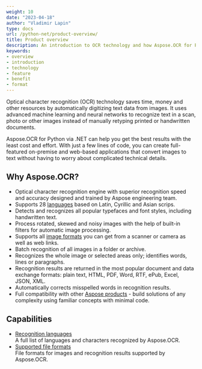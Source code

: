 ```yaml
---
weight: 10
date: "2023-04-18"
author: "Vladimir Lapin"
type: docs
url: /python-net/product-overview/
title: Product overview
description: An introduction to OCR technology and how Aspose.OCR for Python via .NET can help you use it for your day-to-day business needs.
keywords:
- overview
- introduction
- technology
- feature
- benefit
- format
---
```


Optical character recognition (OCR) technology saves time, money and other resources by automatically digitizing text data from images. It uses advanced machine learning and neural networks to recognize text in a scan, photo or other images instead of manually retyping printed or handwritten documents.

Aspose.OCR for Python via .NET can help you get the best results with the least cost and effort. With just a few lines of code, you can create full-featured on-premise and web-based applications that convert images to text without having to worry about complicated technical details.

## Why Aspose.OCR?

- Optical character recognition engine with superior recognition speed and accuracy designed and trained by Aspose engineering team.
- Supports 28 [languages](/ocr/python-net/recognition-languages/) based on Latin, Cyrillic and Asian scrips.
- Detects and recognizes all popular typefaces and font styles, including handwritten text.
- Process rotated, skewed and noisy images with the help of built-in filters for automatic image processing.
- Supports all [image formats](/ocr/python-net/supported-file-formats/) you can get from a scanner or camera as well as web links.
- Batch recognition of all images in a folder or archive.
- Recognizes the whole image or selected areas only; identifies words, lines or paragraphs.
- Recognition results are returned in the most popular document and data exchange formats: plain text, HTML, PDF, Word, RTF, ePub, Excel, JSON, XML.
- Automatically corrects misspelled words in recognition results.
- Full compatibility with other [Aspose products](https://products.aspose.com/) - build solutions of any complexity using familiar concepts with minimal code.

## Capabilities

- [Recognition languages](/ocr/python-net/recognition-languages/)  
  A full list of languages and characters recognized by Aspose.OCR.
- [Supported file formats](/ocr/python-net/supported-file-formats/)  
  File formats for images and recognition results supported by Aspose.OCR.
